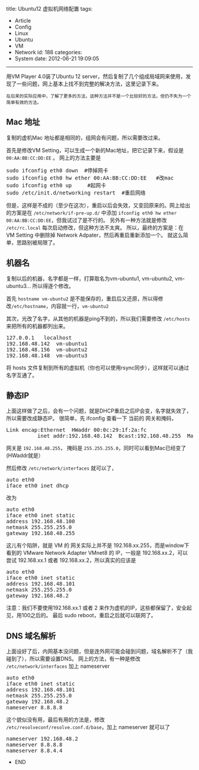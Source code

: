 title: Ubuntu12 虚拟机网络配置
tags:
  - Article
  - Config
  - Linux
  - Ubuntu
  - VM
  - Network
id: 188
categories:
  - System
date: 2012-06-21 19:09:05
---

用VM Player 4.0装了Ubuntu 12 server，然后复制了几个组成局域网来使用，发现了一些问题，网上基本上找不到完整的解决方法，这里记录下来。

<!-- more -->

```
在后来的实际应用中，了解了更多的方法，这种方法并不是一个比较好的方法，但仍不失为一个简单有效的方法。
```


## Mac 地址

复制的虚机Mac 地址都是相同的，组网会有问题，所以需要改过来。

首先是修改VM Setting，可以生成一个新的Mac地址，把它记录下来，假设是
`00:AA:BB:CC:DD:EE` 。
网上的方法主要是
<pre class="lang:default decode:true">sudo ifconfig eth0 down  #停掉网卡
sudo ifconfig eth0 hw ether 00:AA:BB:CC:DD:EE   #改mac
sudo ifconfig eth0 up     #起网卡
sudo /etc/init.d/networking restart  #重启网络</pre>
但是，这样是不成的（至少在这次），重启以后会失效，又变回原来的。网上给出的方案是在 `/etc/network/if-pre-up.d/` 中添加
`ifconfig eth0 hw ether 00:AA:BB:CC:DD:EE`，但我试过了是不行的。
另外有一种方法就是修改 `/etc/rc.local` 每次启动修改，但这种方法不太爽。
所以，最终的方案是：在 VM Setting 中删除掉 Network Adpater，然后再重启重新添加一个。
就这么简单，思路别被局限了。

<!--more-->

## 机器名

复制以后的机器，名字都是一样，打算取名为vm-ubuntu1, vm-ubuntu2, vm-ubuntu3... 所以得逐个修改。

首先 `hostname vm-ubuntu2` 是不能保存的，重启后又还原，所以得修改`/etc/hostname`，内容就一行，`vm-ubuntu2`

其次，光改了名字，从其他的机器是ping不到的，所以我们需要修改 `/etc/hosts` 来把所有的机器都列出来。
<pre class="lang:default decode:true" title="hosts">127.0.0.1   localhost
192.168.48.142  vm-ubuntu1
192.168.48.156  vm-ubuntu2
192.168.48.148  vm-ubuntu3</pre>
将 hosts 文件复制到所有的虚拟机（你也可以使用rsync同步），这样就可以通过名字互通了。

## 静态IP

上面这样做了之后，会有一个问题，就是DHCP重启之后IP会变，名字就失效了，所以需要改成静态IP。
很简单，先 ifconfig 查看一下 当前的 网关和掩码，
<pre class="lang:default decode:true">Link encap:Ethernet  HWaddr 00:0c:29:1f:2a:fc
          inet addr:192.168.48.142  Bcast:192.168.48.255  Mask:255.255.255.0</pre>
网关是 `192.168.48.255`， 掩码是 `255.255.255.0`，同时可以看到Mac已经变了(HWaddr就是）

然后修改 `/etc/network/interfaces` 就可以了，
<pre class="lang:default decode:true">auto eth0
iface eth0 inet dhcp</pre>
改为
<pre class="lang:default decode:true">auto eth0
iface eth0 inet static
address 192.168.48.100
netmask 255.255.255.0
gateway 192.168.48.255</pre>
这儿有个陷阱，就是 VM 的 网关实际上并不是 192.168.xx.255，而是window下看到的 VMware Network Adapter VMnet8 的 IP，一般是 192.168.xx.2，可以尝试 192.168.xx.1 或者 192.168.xx.2，所以真实的应该是
<pre class="lang:default decode:true">auto eth0
iface eth0 inet static
address 192.168.48.101
netmask 255.255.255.0
gateway 192.168.48.2</pre>
注意：我们不要使用192.168.xx.1 或者 2 来作为虚机的IP，这些都保留了，安全起见，用100之后的。
最后 sudo reboot，重启之后就可以联网了。

## DNS 域名解析

上面设好了后，内网基本没问题，但是连外网可能会碰到问题，域名解析不了（我碰到了），所以需要设置DNS。
网上的方法，有一种是修改 `/etc/network/interfaces` 加上 nameserver
<pre class="lang:default decode:true">auto eth0
iface eth0 inet static
address 192.168.48.101
netmask 255.255.255.0
gateway 192.168.48.2
nameserver 8.8.8.8</pre>
这个貌似没有用，最后有用的方法是，修改 `/etc/resolveconf/resolve.conf.d/base`，加上 nameserver 就可以了
<pre class="lang:default decode:true">nameserver 192.168.48.2
nameserver 8.8.8.8
nameserver 8.8.4.4</pre>
- END
